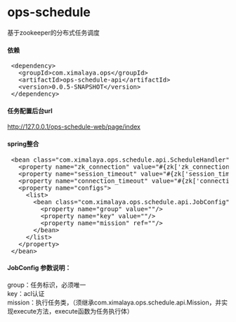 # ops-schedule
基于zookeeper的分布式任务调度
#### 依赖
<pre>
 &lt;dependency&gt;
   &lt;groupId&gt;com.ximalaya.ops&lt;/groupId&gt;
   &lt;artifactId&gt;ops-schedule-api&lt;/artifactId&gt;
   &lt;version&gt;0.0.5-SNAPSHOT&lt;/version&gt;
 &lt;/dependency&gt;
</pre>
#### 任务配置后台url
http://127.0.0.1/ops-schedule-web/page/index
#### spring整合
<pre>
 &lt;bean class="com.ximalaya.ops.schedule.api.ScheduleHandler"&gt;
   &lt;property name="zk_connection" value="#{zk['zk_connection']}"/&gt;
   &lt;property name="session_timeout" value="#{zk['session_timeout']}"/&gt;
   &lt;property name="connection_timeout" value="#{zk['connection_timeout']}"/&gt;
   &lt;property name="configs"&gt;
     &lt;list&gt;
       &lt;bean class="com.ximalaya.ops.schedule.api.JobConfig"&gt;
         &lt;property name="group" value=""/&gt;
         &lt;property name="key" value=""/&gt;
         &lt;property name="mission" ref=""/&gt;
       &lt;/bean&gt;
     &lt;/list&gt;
   &lt;/property&gt;
 &lt;/bean&gt;
</pre>
#### JobConfig 参数说明：
  group：任务标识，必须唯一<br>
  key：acl认证<br>
  mission：执行任务类，（须继承com.ximalaya.ops.schedule.api.Mission，并实现execute方法，execute函数为任务执行体）<br>

